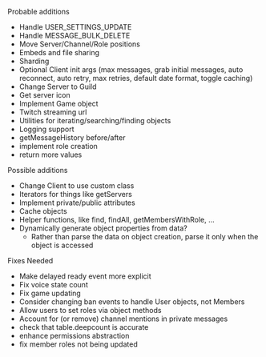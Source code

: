 Probable additions
- Handle USER_SETTINGS_UPDATE
- Handle MESSAGE_BULK_DELETE
- Move Server/Channel/Role positions
- Embeds and file sharing
- Sharding
- Optional Client init args (max messages, grab initial messages, auto reconnect, auto retry, max retries, default date format, toggle caching)
- Change Server to Guild
- Get server icon
- Implement Game object
- Twitch streaming url
- Utilities for iterating/searching/finding objects
- Logging support
- getMessageHistory before/after
- implement role creation
- return more values

Possible additions
- Change Client to use custom class
- Iterators for things like getServers
- Implement private/public attributes
- Cache objects
- Helper functions, like find, findAll, getMembersWithRole, ...
- Dynamically generate object properties from data?
  - Rather than parse the data on object creation, parse it only when the object is accessed

Fixes Needed
- Make delayed ready event more explicit
- Fix voice state count
- Fix game updating
- Consider changing ban events to handle User objects, not Members
- Allow users to set roles via object methods
- Account for (or remove) channel mentions in private messages
- check that table.deepcount is accurate
- enhance permissions abstraction
- fix member roles not being updated
